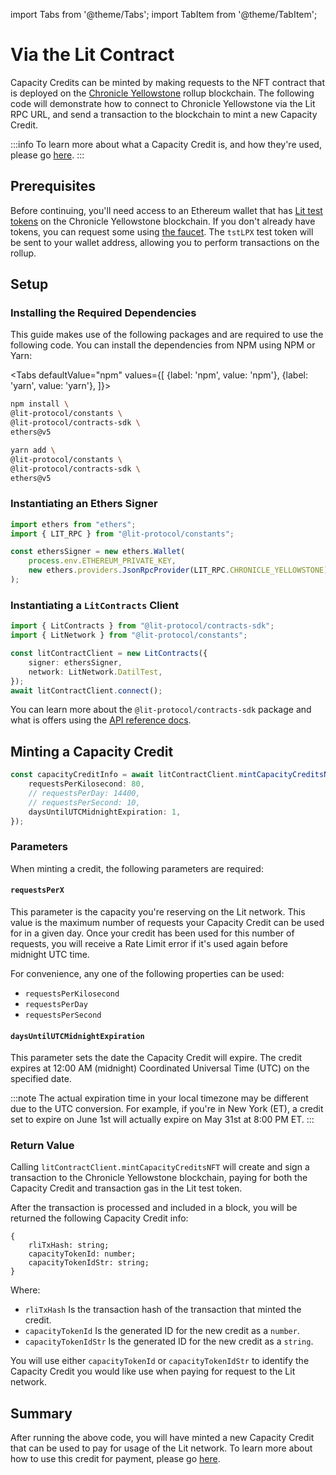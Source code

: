 import Tabs from '@theme/Tabs';
import TabItem from '@theme/TabItem';

# Via the Lit Contract

Capacity Credits can be minted by making requests to the NFT contract that is deployed on the [Chronicle Yellowstone](../../connecting-to-a-lit-network/lit-blockchains/chronicle-yellowstone.md) rollup blockchain. The following code will demonstrate how to connect to Chronicle Yellowstone via the Lit RPC URL, and send a transaction to the blockchain to mint a new Capacity Credit.

:::info
To learn more about what a Capacity Credit is, and how they're used, please go [here](../capacity-credit-intro.md).
:::

## Prerequisites

Before continuing, you'll need access to an Ethereum wallet that has [Lit test tokens](../../connecting-to-a-lit-network/lit-blockchains/chronicle-yellowstone.md#tstlpx-test-token) on the Chronicle Yellowstone blockchain. If you don't already have tokens, you can request some using [the faucet](https://chronicle-yellowstone-faucet.getlit.dev/). The `tstLPX` test token will be sent to your wallet address, allowing you to perform transactions on the rollup.

## Setup

### Installing the Required Dependencies

This guide makes use of the following packages and are required to use the following code. You can install the dependencies from NPM using NPM or Yarn:

<Tabs
defaultValue="npm"
values={[
{label: 'npm', value: 'npm'},
{label: 'yarn', value: 'yarn'},
]}>
<TabItem value="npm">

```bash
npm install \
@lit-protocol/constants \
@lit-protocol/contracts-sdk \
ethers@v5
```

</TabItem>

<TabItem value="yarn">

```bash
yarn add \
@lit-protocol/constants \
@lit-protocol/contracts-sdk \
ethers@v5
```

</TabItem>
</Tabs>

### Instantiating an Ethers Signer

```ts
import ethers from "ethers";
import { LIT_RPC } from "@lit-protocol/constants";

const ethersSigner = new ethers.Wallet(
    process.env.ETHEREUM_PRIVATE_KEY,
    new ethers.providers.JsonRpcProvider(LIT_RPC.CHRONICLE_YELLOWSTONE)
);
```

### Instantiating a `LitContracts` Client

```ts
import { LitContracts } from "@lit-protocol/contracts-sdk";
import { LitNetwork } from "@lit-protocol/constants";

const litContractClient = new LitContracts({
    signer: ethersSigner,
    network: LitNetwork.DatilTest,
});
await litContractClient.connect();
```

You can learn more about the `@lit-protocol/contracts-sdk` package and what is offers using the [API reference docs](https://v6-api-doc-lit-js-sdk.vercel.app/modules/contracts_sdk_src.html).

## Minting a Capacity Credit

```ts
const capacityCreditInfo = await litContractClient.mintCapacityCreditsNFT({
    requestsPerKilosecond: 80,
    // requestsPerDay: 14400,
    // requestsPerSecond: 10,
    daysUntilUTCMidnightExpiration: 1,
});
```

### Parameters

When minting a credit, the following parameters are required:

#### `requestsPerX`

This parameter is the capacity you're reserving on the Lit network. This value is the maximum number of requests your Capacity Credit can be used for in a given day. Once your credit has been used for this number of requests, you will receive a Rate Limit error if it's used again before midnight UTC time.

For convenience, any one of the following properties can be used: 
  - `requestsPerKilosecond`
  - `requestsPerDay`
  - `requestsPerSecond`

#### `daysUntilUTCMidnightExpiration`

This parameter sets the date the Capacity Credit will expire. The credit expires at 12:00 AM (midnight) Coordinated Universal Time (UTC) on the specified date.

:::note
The actual expiration time in your local timezone may be different due to the UTC conversion. For example, if you're in New York (ET), a credit set to expire on June 1st will actually expire on May 31st at 8:00 PM ET.
:::

### Return Value

Calling `litContractClient.mintCapacityCreditsNFT` will create and sign a transaction to the Chronicle Yellowstone blockchain, paying for both the Capacity Credit and transaction gas in the Lit test token.

After the transaction is processed and included in a block, you will be returned the following Capacity Credit info:

```
{
    rliTxHash: string;
    capacityTokenId: number;
    capacityTokenIdStr: string;
}
```

Where:

- `rliTxHash` Is the transaction hash of the transaction that minted the credit.
- `capacityTokenId` Is the generated ID for the new credit as a `number`.
- `capacityTokenIdStr` Is the generated ID for the new credit as a `string`.

You will use either `capacityTokenId` or `capacityTokenIdStr` to identify the Capacity Credit you would like use when paying for request to the Lit network.

## Summary

After running the above code, you will have minted a new Capacity Credit that can be used to pay for usage of the Lit network. To learn more about how to use this credit for payment, please go [here](../delegating-credit.md).
